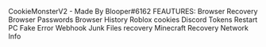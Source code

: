 CookieMonsterV2 - Made By Blooper#6162
FEAUTURES:
Browser Recovery
Browser Passwords
Browser History
Roblox cookies
Discord Tokens
Restart PC
Fake Error
Webhook Junk
Files recovery
Minecraft Recovery
Network Info
